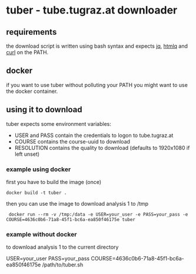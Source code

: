 # tuber - tube.tugraz.at downloader

## requirements

the download script is written using bash syntax
and expects [jq](https://stedolan.github.io/jq/), [htmlq](https://github.com/mgdm/htmlq) and [curl](https://curl.se/) on the PATH.

## docker

if you want to use tuber without polluting your PATH you might want to use the docker container.

## using it to download

tuber expects some environment variables:

* USER and PASS contain the credentials to logon to tube.tugraz.at
* COURSE contains the course-uuid to download
* RESOLUTION contains the quality to download (defaults to 1920x1080 if left unset)

### example using docker

first you have to build the image (once)

    docker build -t tuber .

then you can use the image to download analysis 1 to /tmp

     docker run --rm -v /tmp:/data -e USER=your_user -e PASS=your_pass -e COURSE=4636c0b6-71a8-45f1-bc6a-ea850f46175e tuber

### example without docker

to download analysis 1 to the current directory

USER=your_user PASS=your_pass COURSE=4636c0b6-71a8-45f1-bc6a-ea850f46175e /path/to/tuber.sh


